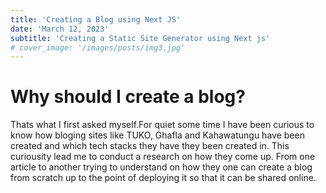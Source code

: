 ```yaml
---
title: 'Creating a Blog using Next JS'
date: 'March 12, 2023'
subtitle: 'Creating a Static Site Generator using Next js'
# cover_image: '/images/posts/img3.jpg'
---
```

# Why should I create a blog?
Thats what I first asked myself.For quiet some time I have been curious to know how bloging sites like TUKO, Ghafla and Kahawatungu have been created and which tech stacks they have they been created in. This curiousity lead me to conduct a research on how they come up. 
From one article to another trying to understand on how they one can create a blog from scratch up to the point of deploying it so that it can be shared online. 

 